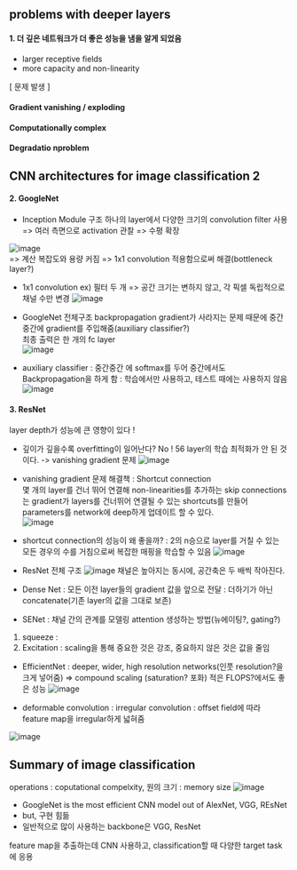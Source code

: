 ## problems with deeper layers

#### 1. 더 깊은 네트워크가 더 좋은 성능을 냄을 알게 되었음
* larger receptive fields
* more capacity and non-linearity

[ 문제 발생 ]
#### Gradient vanishing / exploding 
#### Computationally complex
#### Degradatio nproblem  
  
    
    
## CNN architectures for image classification 2

#### 2. GoogleNet
* Inception Module 구조
하나의 layer에서 다양한 크기의 convolution filter 사용 => 여러 측면으로 activation 관찰
=> 수평 확장

![image](https://user-images.githubusercontent.com/51853700/132457574-40695e5d-556c-4c4f-888d-3c560e49c458.png)  
=> 계산 복잡도와 용량 커짐 => 1x1 convolution 적용함으로써 해결(bottleneck layer?)

* 1x1 convolution 
ex) 필터 두 개 
=> 공간 크기는 변하지 않고, 각 픽셀 독립적으로 채널 수만 변경
![image](https://user-images.githubusercontent.com/51853700/132458058-cbc2c4de-e7b0-489d-b643-a25736f7b974.png)

* GoogleNet 전체구조
backpropagation gradient가 사라지는 문제 때문에 중간중간에 gradient를 주입해줌(auxiliary classifier?)  
최종 출력은 한 개의 fc layer  
![image](https://user-images.githubusercontent.com/51853700/132458256-482ce29b-1326-475e-9b44-483a7bc7965b.png)


* auxiliary classifier
: 중간중간 에 softmax를 두어 중간에서도 Backpropagation을 하게 함
: 학습에서만 사용하고, 테스트 때에는 사용하지 않음  
![image](https://user-images.githubusercontent.com/51853700/132458727-4985e0e3-afbf-4787-95ba-46fcc7f091b6.png)


#### 3. ResNet  
layer depth가 성능에 큰 영향이 있다 !

* 깊이가 깊을수록 overfitting이 일어난다? No ! 56 layer의 학습 최적화가 안 된 것이다. -> vanishing gradient 문제
![image](https://user-images.githubusercontent.com/51853700/132459740-dd7439d8-1880-4438-822b-5b490ffcf44e.png)

* vanishing gradient 문제 해결책 : Shortcut connection  
몇 개의 layer를 건너 뛰어 연결해 non-linearities를 추가하는 skip connections는 gradient가 layers를 건너뛰어 연결될 수 있는 shortcuts를 만들어 parameters를 network에 deep하게 업데이트 할 수 있다.  
![image](https://user-images.githubusercontent.com/51853700/132460476-e28e1c7f-8de8-456e-a793-9d338e148c2e.png)



* shortcut connection의 성능이 왜 좋을까?
: 2의 n승으로 layer를 거칠 수 있는 모든 경우의 수를 거침으로써 복잡한 매핑을 학습할 수 있음
![image](https://user-images.githubusercontent.com/51853700/132461000-07cd5d1c-f93e-4b86-97a8-9c6063626f31.png)


* ResNet 전체 구조
![image](https://user-images.githubusercontent.com/51853700/132461162-b88bcb65-8e48-4089-9717-6fe516042425.png)
채널은 높아지는 동시에, 공간축은 두 배씩 작아진다.

* Dense Net
: 모든 이전 layer들의 gradient 값을 앞으로 전달
: 더하기가 아닌 concatenate(기존 layer의 값을 그대로 보존)

* SENet
: 채널 간의 관계를 모델링
attention 생성하는 방법(뉴에이팅?, gating?)  
1) squeeze :
2) Excitation : 
scaling을 통해 중요한 것은 강조, 중요하지 않은 것은 값을 줄임


* EfficientNet 
: deeper, wider, high resolution networks(인풋 resolution?을 크게 넣어줌)  => compound scaling 
(saturation? 포화)
적은 FLOPS?에서도 좋은 성능
![image](https://user-images.githubusercontent.com/51853700/132463104-a52c8460-28d5-490c-ad88-2ba996551f16.png)



* deformable convolution
: irregular convolution 
: offset field에 따라 feature map을 irregular하게 넓혀줌

![image](https://user-images.githubusercontent.com/51853700/132463154-5f723349-b2b6-44d0-8ce8-6a27c17730e6.png)



## Summary of image classification
operations : coputational compelxity, 원의 크기 : memory size
![image](https://user-images.githubusercontent.com/51853700/132463393-fc64bbc3-9555-4cb2-b245-31488d2721ac.png)

* GoogleNet is the most efficient CNN model out of AlexNet, VGG, REsNet
* but, 구현 힘듦
* 일반적으로 많이 사용하는 backbone은 VGG, ResNet

feature map을 추출하는데 CNN 사용하고, classification할 때 다양한 target task에 응용



